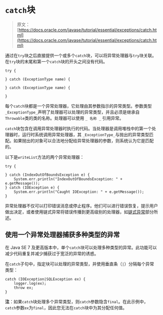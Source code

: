 # `catch`块

> 原文： [https://docs.oracle.com/javase/tutorial/essential/exceptions/catch.html](https://docs.oracle.com/javase/tutorial/essential/exceptions/catch.html)

通过在`try`块之后直接提供一个或多个`catch`块，可以将异常处理器与`try`块关联。在`try`块的末尾和第一个`catch`块的开头之间没有代码。

```
try {

} catch (ExceptionType name) {

} catch (ExceptionType name) {

}

```

每个`catch`块都是一个异常处理器，它处理由其参数指示的异常类型。参数类型 `_ExceptionType_`声明了处理器可以处理的异常类型，并且必须是继承自`Throwable`类的类的名称。处理器可以使用 `_ 名称 _` 引用异常。

`catch`块包含在调用异常处理器时执行的代码。当处理器是调用堆栈中的第一个处理器时，运行时系统调用异常处理器，其 `_ExceptionType_`与抛出的异常类型匹配。如果抛出的对象可以合法地分配给异常处理器的参数，则系统认为它是匹配的。

以下是`writeList`方法的两个异常处理器：

```
try {

} catch (IndexOutOfBoundsException e) {
    System.err.println("IndexOutOfBoundsException: " + e.getMessage());
} catch (IOException e) {
    System.err.println("Caught IOException: " + e.getMessage());
}

```

异常处理器不仅可以打印错误消息或停止程序。他们可以进行错误恢复，提示用户做出决定，或者使用链式异常将错误传播到更高级别的处理器，如[链式异常](chained.html)部分所述。

## 使用一个异常处理器捕获多种类型的异常

在 Java SE 7 及更高版本中，单个`catch`块可以处理多种类型的异常。此功能可以减少代码重复并减少捕获过于宽泛的异常的诱惑。

在`catch`子句中，指定块可以处理的异常类型，并使用垂直条（`|`）分隔每个异常类型：

```
catch (IOException|SQLException ex) {
    logger.log(ex);
    throw ex;
}

```

**注**：如果`catch`块处理多个异常类型，则`catch`参数隐含`final`。在此示例中，`catch`参数`ex`为`final`，因此您无法在`catch`块中为其分配任何值。
